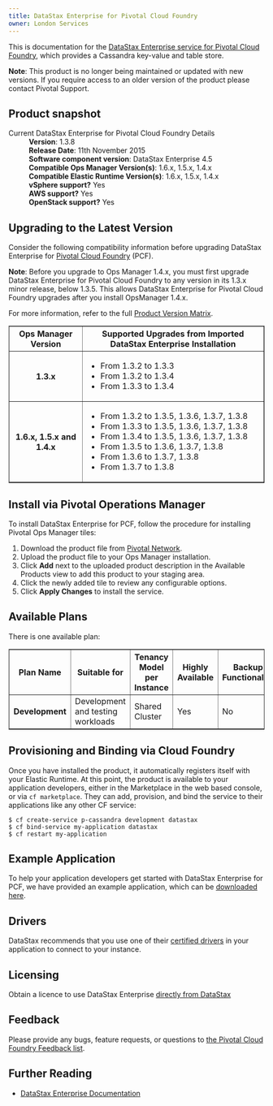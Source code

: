 ```yaml
---
title: DataStax Enterprise for Pivotal Cloud Foundry
owner: London Services
---
```


This is documentation for the [DataStax Enterprise service for Pivotal Cloud Foundry](https://network.pivotal.io/products/p-cassandra), which provides a Cassandra key-value and table store.

<p class="note"><strong>Note</strong>: This product is no longer being maintained or updated with new versions. If you require access to an older version of the product please contact Pivotal Support. </p>

## Product snapshot

<dl>
<dt>Current DataStax Enterprise for Pivotal Cloud Foundry Details</dt>
<dd><strong>Version</strong>: 1.3.8 </dd>
<dd><strong>Release Date</strong>: 11th November 2015</dd>
<dd><strong>Software component version</strong>: DataStax Enterprise 4.5</dd>
<dd><strong>Compatible Ops Manager Version(s)</strong>: 1.6.x, 1.5.x, 1.4.x</dd>
<dd><strong>Compatible Elastic Runtime Version(s)</strong>: 1.6.x, 1.5.x, 1.4.x</dd>
<dd><strong>vSphere support?</strong> Yes</dd>
<dd><strong>AWS support?</strong> Yes</dd>
<dd><strong>OpenStack support?</strong> Yes</dd>
</dl>

## Upgrading to the Latest Version

Consider the following compatibility information before upgrading DataStax Enterprise for [Pivotal Cloud Foundry](https://network.pivotal.io/products/pivotal-cf) (PCF).

<p class="note"><strong>Note</strong>: Before you upgrade to Ops Manager 1.4.x, you must first upgrade DataStax Enterprise for Pivotal Cloud Foundry to any version in its 1.3.x minor release, below 1.3.5. This allows DataStax Enterprise for Pivotal Cloud Foundry upgrades after you install OpsManager 1.4.x. </p>

For more information, refer to the full [Product Version Matrix](http://docs.pivotal.io/compatibility-matrix.pdf).

<table border="1" class="nice">
<tr>
  <th>Ops Manager Version</th>
  <th>Supported Upgrades from Imported DataStax Enterprise Installation</th>
</tr>
<tr>
  <th>1.3.x</th>
  <td><ul>
      <li>From 1.3.2 to 1.3.3</li>
      <li>From 1.3.2 to 1.3.4</li>
      <li>From 1.3.3 to 1.3.4</li>
    </ul>
  </td>
</tr>
<tr>
  <th>1.6.x, 1.5.x and 1.4.x</th>
  <td><ul>
      <li>From 1.3.2 to 1.3.5, 1.3.6, 1.3.7, 1.3.8</li>
      <li>From 1.3.3 to 1.3.5, 1.3.6, 1.3.7, 1.3.8</li>
      <li>From 1.3.4 to 1.3.5, 1.3.6, 1.3.7, 1.3.8</li>
      <li>From 1.3.5 to 1.3.6, 1.3.7, 1.3.8</li>
      <li>From 1.3.6 to 1.3.7, 1.3.8</li>
      <li>From 1.3.7 to 1.3.8</li>
    </ul>
  </td>
</tr>
</table>

## Install via Pivotal Operations Manager

To install DataStax Enterprise for PCF, follow the procedure for installing Pivotal Ops Manager tiles:

1. Download the product file from [Pivotal Network](https://network.pivotal.io/).
1. Upload the product file to your Ops Manager installation.
1. Click **Add** next to the uploaded product description in the Available Products view to add this product to your staging area.
1. Click the newly added tile to review any configurable options.
1. Click **Apply Changes** to install the service.

## Available Plans

There is one available plan:

<table border="1" class="nice">
<tr>
<th><strong>Plan Name</strong></th>
<th><strong>Suitable for</strong></th>
<th><strong>Tenancy Model per Instance</strong></th>
<th><strong>Highly Available</strong></th>
<th><strong>Backup Functionality</strong></th>
</tr>

<tr>
<td><b>Development</b></td>
<td>Development and testing workloads</td>
<td>Shared Cluster</td>
<td>Yes</td>
<td>No</td>
</tr>

</table>

## Provisioning and Binding via Cloud Foundry

Once you have installed the product, it automatically registers itself with your Elastic Runtime. At this point, the product is available to your application developers, either in the Marketplace in the web based console, or via `cf marketplace`. They can add, provision, and bind the service to their applications like any other CF service:

```
$ cf create-service p-cassandra development datastax
$ cf bind-service my-application datastax
$ cf restart my-application
```

## Example Application

To help your application developers get started with DataStax Enterprise for PCF, we have provided an example application, which can be [downloaded here](https://github.com/pivotal-cf/cf-cassandra-example-app/archive/master.zip).

## Drivers
DataStax recommends that you use one of their [certified drivers](http://www.datastax.com/download#dl-datastax-drivers) in your application to connect to your instance.

## Licensing
Obtain a licence to use DataStax Enterprise [directly from DataStax](http://www.datastax.com/company#contact)

## Feedback

Please provide any bugs, feature requests, or questions to [the Pivotal Cloud Foundry Feedback list](mailto:pivotal-cf-feedback@pivotal.io).

## Further Reading

* [DataStax Enterprise Documentation](http://www.datastax.com/docs)
